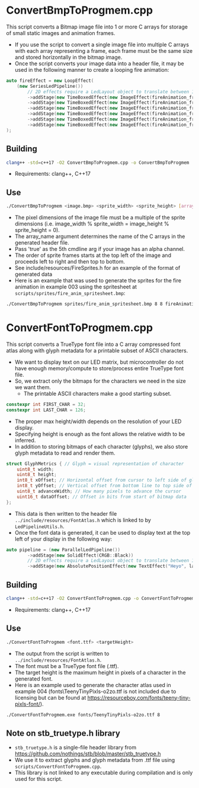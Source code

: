 # ConvertBmpToProgmem.cpp
This script converts a Bitmap image file into 1 or more C arrays for storage of small static images and animation frames.
- If you use the script to convert a single image file into multiple C arrays with each array representing a frame, each frame must be the same size and stored horizontally in the bitmap image.
- Once the script converts your image data into a header file, it may be used in the following manner to create a looping fire animation:
```cpp
auto fireEffect = new LoopEffect(
    (new SeriesLedPipeline())
        // 2D effects require a LedLayout object to translate between 1D and 2D coordinates.
        ->addStage(new TimeBoxedEffect(new ImageEffect(fireAnimation_frame0, layout, 8, 8, 50), 0.05))
        ->addStage(new TimeBoxedEffect(new ImageEffect(fireAnimation_frame1, layout, 8, 8, 50), 0.05))
        ->addStage(new TimeBoxedEffect(new ImageEffect(fireAnimation_frame2, layout, 8, 8, 50), 0.05))
        ->addStage(new TimeBoxedEffect(new ImageEffect(fireAnimation_frame3, layout, 8, 8, 50), 0.05))
        ->addStage(new TimeBoxedEffect(new ImageEffect(fireAnimation_frame4, layout, 8, 8, 50), 0.05))
        ->addStage(new TimeBoxedEffect(new ImageEffect(fireAnimation_frame5, layout, 8, 8, 50), 0.05))
);
```
## Building
```bash
clang++ -std=c++17 -O2 ConvertBmpToProgmem.cpp -o ConvertBmpToProgmem
```
- Requirements: clang++, C++17
## Use
```bash
./ConvertBmpToProgmem <image.bmp> <sprite_width> <sprite_height> [array_name] [include_alpha] [output_header_file]
```
- The pixel dimensions of the image file must be a multiple of the sprite dimensions (i.e. image_width % sprite_width = image_height % sprite_height = 0).
- The array_name argument determines the name of the C arrays in the generated header file.
- Pass 'true' as the 5th cmdline arg if your image has an alpha channel.
- The order of sprite frames starts at the top left of the image and proceeds left to right and then top to bottom.
- See include/resources/FireSprites.h for an example of the format of generated data
- Here is an example that was used to generate the sprites for the fire animation in example 003 using the spritesheet at `scripts/sprites/fire_anim_spritesheet.bmp`:
```bash
./ConvertBmpToProgmem sprites/fire_anim_spritesheet.bmp 8 8 fireAnimation true FireSprites.h
```
# ConvertFontToProgmem.cpp
This script converts a TrueType font file into a C array compressed font atlas along with glyph metadata for a printable subset of ASCII characters.
- We want to display text on our LED matrix, but microcontroller do not have enough memory/compute to store/process entire TrueType font file.
- So, we extract only the bitmaps for the characters we need in the size we want them.
    - The printable ASCII characters make a good starting subset.
```cpp
constexpr int FIRST_CHAR = 32;
constexpr int LAST_CHAR = 126;
```
- The proper max height/width depends on the resolution of your LED display.
- Specifying height is enough as the font allows the relative width to be inferred.
- In addition to storing bitmaps of each character (glyphs), we also store glyph metadata to read and render them.
```cpp
struct GlyphMetrics { // Glyph = visual representation of character
    uint8_t width;
    uint8_t height;
    int8_t xOffset; // Horizontal offset from cursor to left side of glyph
    int8_t yOffset; // Vertical offset from bottom line to top side of glyph
    uint8_t advanceWidth; // How many pixels to advance the cursor
    uint16_t dataOffset; // Offset in bits from start of bitmap data
};
```
- This data is then written to the header file `../include/resources/FontAtlas.h` which is linked to by `LedPipelineUtils.h`.
- Once the font data is generated, it can be used to display text at the top left of your display in the following way:
```cpp
auto pipeline = (new ParallelLedPipeline())
        ->addStage(new SolidEffect(CRGB::Black))
        // 2D effects require a LedLayout object to translate between 1D and 2D coordinates.
        ->addStage(new AbsolutePositionEffect(new TextEffect("Heyo", layout), 24.0f, 0.0f, layout));
```
## Building
```bash
clang++ -std=c++17 -O2 ConvertFontToProgmem.cpp -o ConvertFontToProgmem
```
- Requirements: clang++, C++17
## Use
```bash
./ConvertFontToProgmem <font.ttf> <targetHeight>
```
- The output from the script is written to `../include/resources/FontAtlas.h`.
- The font must be a TrueType font file (.ttf).
- The target height is the maximum height in pixels of a character in the generated font.
- Here is an example used to generate the character atlas used in example 004 (fonts\TeenyTinyPixls-o2zo.ttf is not included due to licensing but can be found at https://resourceboy.com/fonts/teeny-tiny-pixls-font/).
```bash
./ConvertFontToProgmem.exe fonts/TeenyTinyPixls-o2zo.ttf 8
```
## Note on stb_truetype.h library
- `stb_truetype.h` is a single-file header library from https://github.com/nothings/stb/blob/master/stb_truetype.h
- We use it to extract glyphs and glyph metadata from .ttf file using `scripts/ConvertFontToProgmem.cpp`.
- This library is not linked to any executable during compilation and is only used for this script.